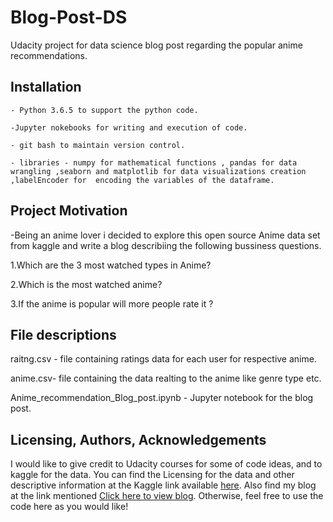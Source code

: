 # Blog-Post-DS
Udacity project for data science blog post regarding the popular anime recommendations.

## Installation <a name="installation"></a>
    - Python 3.6.5 to support the python code.
    
    -Jupyter nokebooks for writing and execution of code.
    
    - git bash to maintain version control.
    
    - libraries - numpy for mathematical functions , pandas for data wrangling ,seaborn and matplotlib for data visualizations creation ,labelEncoder for  encoding the variables of the dataframe. 

## Project Motivation<a name="motivation"></a>

-Being an anime lover i decided to explore this open source Anime data set from kaggle and write a blog describiing  the following bussiness questions.

1.Which are the 3 most watched types in Anime?

2.Which is the most watched anime?

3.If the anime is popular will more people rate it ?

## File descriptions <a name="file descriptions"></a>
raitng.csv - file containing ratings data for each user for respective anime.

anime.csv-  file containing the data realting to the anime like genre type etc.

Anime_recommendation_Blog_post.ipynb - Jupyter notebook for the blog post.


## Licensing, Authors, Acknowledgements<a name="licensing"></a>

I would like to give credit to Udacity courses for some of code ideas, and to kaggle for the data. You can find the Licensing for the data and other descriptive information at the Kaggle link available [here](https://www.kaggle.com/CooperUnion/anime-recommendations-database).
Also find my blog at the link mentioned
[Click here to view blog](https://medium.com/@wadhai.piyush/the-must-watch-anime-series-of-the-era-18a8f08f7e05).
Otherwise, feel free to use the code here as you would like!
